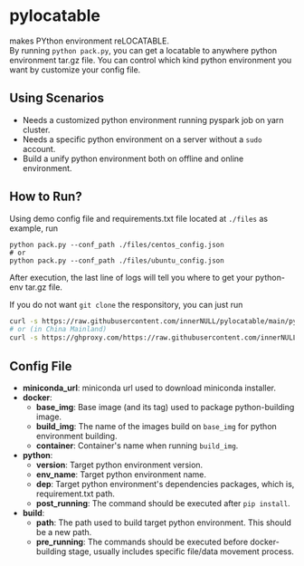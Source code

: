 # pylocatable
makes PYthon environment reLOCATABLE.  
By running `python pack.py`, you can get a locatable to anywhere python environment tar.gz file. You can control which kind python environment you want by customize your config file.


## Using Scenarios
* Needs a customized python environment running pyspark job on yarn cluster.
* Needs a specific python environment on a server without a `sudo` account.
* Build a unify python environment both on offline and online environment.


## How to Run?
Using demo config file and requirements.txt file located at `./files` as example, run
```
python pack.py --conf_path ./files/centos_config.json
# or
python pack.py --conf_path ./files/ubuntu_config.json
```
After execution, the last line of logs will tell you where to get your python-env tar.gz file.

If you do not want `git clone` the responsitory, you can just run 
```bash
curl -s https://raw.githubusercontent.com/innerNULL/pylocatable/main/pylocatable.sh | bash /dev/stdin path/to/config.json
# or (in China Mainland)
curl -s https://ghproxy.com/https://raw.githubusercontent.com/innerNULL/pylocatable/main/pylocatable.sh | bash /dev/stdin path/to/config.json
```


## Config File
* **miniconda_url**: miniconda url used to download miniconda installer.
* **docker**:
    * **base_img**: Base image (and its tag) used to package python-building image.
    * **build_img**: The name of the images build on `base_img` for python environment building.
    * **container**: Container's name when running `build_img`.
* **python**:
    * **version**: Target python environment version.
    * **env_name**: Target python environment name.
    * **dep**: Target python environment's dependencies packages, which is, requirement.txt path.
    * **post_running**: The command should be executed after `pip install`.
* **build**:
    * **path**: The path used to build target python environment. This should be a new path.
    * **pre_running**: The commands should be executed before docker-building stage, usually includes specific file/data movement process.


